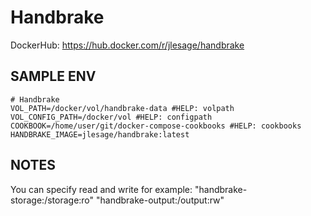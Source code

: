 # Handbrake
 
DockerHub: https://hub.docker.com/r/jlesage/handbrake

## SAMPLE ENV

```text
# Handbrake
VOL_PATH=/docker/vol/handbrake-data #HELP: volpath
VOL_CONFIG_PATH=/docker/vol #HELP: configpath
COOKBOOK=/home/user/git/docker-compose-cookbooks #HELP: cookbooks
HANDBRAKE_IMAGE=jlesage/handbrake:latest
```

## NOTES

You can specify read and write for example:
"handbrake-storage:/storage:ro"
"handbrake-output:/output:rw"

 